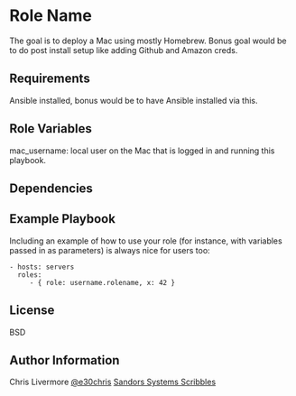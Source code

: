 Role Name
=========

The goal is to deploy a Mac using mostly Homebrew.  Bonus goal would be to do post install setup like adding Github and Amazon creds.

Requirements
------------

Ansible installed, bonus would be to have Ansible installed via this.

Role Variables
--------------

mac_username: local user on the Mac that is logged in and running this playbook.


Dependencies
------------



Example Playbook
----------------

Including an example of how to use your role (for instance, with variables passed in as parameters) is always nice for users too:

    - hosts: servers
      roles:
         - { role: username.rolename, x: 42 }

License
-------

BSD

Author Information
------------------

Chris Livermore
[@e30chris](https://twitter.com/e30chris)
[Sandors Systems Scribbles](http://sandorsscribbl.es/)
